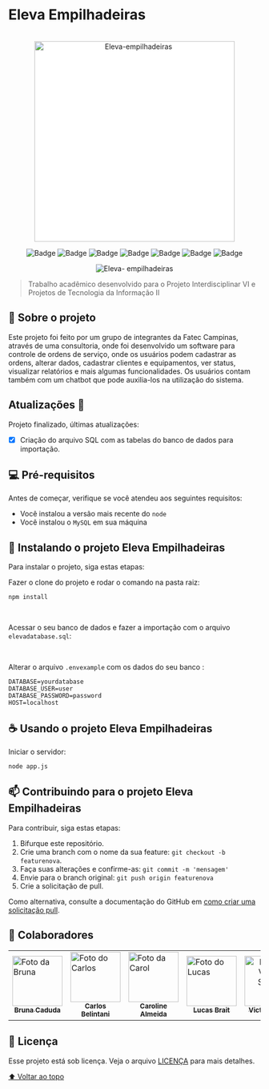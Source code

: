 # Eleva Empilhadeiras
<br>
<div align="center">
<img style="background: #fff" width="400" src="https://user-images.githubusercontent.com/71740612/142078549-308d081e-8b0e-4b47-a897-81914adc0ef6.png" alt="Eleva-empilhadeiras">

![Badge](https://img.shields.io/badge/HTML5-E34F26?style=for-the-badge&logo=html5&logoColor=white)
![Badge](https://img.shields.io/badge/CSS3-1572B6?style=for-the-badge&logo=css3&logoColor=white)
![Badge](https://img.shields.io/badge/JavaScript-323330?style=for-the-badge&logo=javascript&logoColor=F7DF1E)
![Badge](https://img.shields.io/badge/Node.js-339933?style=for-the-badge&logo=nodedotjs&logoColor=white)
![Badge](https://img.shields.io/badge/MySQL-00000F?style=for-the-badge&logo=mysql&logoColor=white)
![Badge](https://img.shields.io/badge/PowerBI-F2C811?style=for-the-badge&logo=Power%20BI&logoColor=white)
![Badge](https://img.shields.io/badge/Font_Awesome-339AF0?style=for-the-badge&logo=fontawesome&logoColor=white)
  
</div>

<div align="center">
  <img src="https://user-images.githubusercontent.com/71740612/142794116-f04367c8-68e0-4590-9a3f-1bcb6b0f2f48.jpg" alt="Eleva-  empilhadeiras">
</div>

> Trabalho acadêmico desenvolvido para o Projeto Interdisciplinar VI e Projetos de Tecnologia da Informação II

## 📢 Sobre o projeto

Este projeto foi feito por um grupo de integrantes da Fatec Campinas, através de uma consultoria, onde foi desenvolvido um software para controle de ordens de serviço, onde os usuários podem cadastrar as ordens, alterar dados, cadastrar clientes e equipamentos, ver status, visualizar relatórios e mais algumas funcionalidades. Os usuários contam também com um chatbot que pode auxilia-los na utilização do sistema.
<br>

## Atualizações 🚧

Projeto finalizado, últimas atualizações:

- [x] Criação do arquivo SQL com as tabelas do banco de dados para importação.


## 💻 Pré-requisitos

Antes de começar, verifique se você atendeu aos seguintes requisitos:

* Você instalou a versão mais recente do `node` 
* Você instalou o `MySQL` em sua máquina

## 🚀 Instalando o projeto Eleva Empilhadeiras

Para instalar o projeto, siga estas etapas:

Fazer o clone do projeto e rodar o comando na pasta raiz:
```
npm install
```
<br>

Acessar o seu banco de dados e fazer a importação com o arquivo <code>elevadatabase.sql</code>:

<br>

Alterar o arquivo <code>.envexample</code> com os dados do seu banco :
```
DATABASE=yourdatabase
DATABASE_USER=user
DATABASE_PASSWORD=password
HOST=localhost
```

## ☕ Usando o projeto Eleva Empilhadeiras

Iniciar o servidor:

```
node app.js
```

## 📫 Contribuindo para o projeto Eleva Empilhadeiras

Para contribuir, siga estas etapas:

1. Bifurque este repositório.
2. Crie uma branch com o nome da sua feature: `git checkout -b featurenova`.
3. Faça suas alterações e confirme-as: `git commit -m 'mensagem'`
4. Envie para o branch original: `git push origin featurenova`
5. Crie a solicitação de pull.

Como alternativa, consulte a documentação do GitHub em [como criar uma solicitação pull](https://help.github.com/en/github/collaborating-with-issues-and-pull-requests/creating-a-pull-request).

## 🤝 Colaboradores

<table>
  <tr>
    <td align="center">
      <a href="#" align="left">
          <img src="https://user-images.githubusercontent.com/71740612/142082378-d3287b59-1a51-4efa-a781-71ed6368739b.png" width="100px;" alt="Foto da Bruna"/><br>
        <sub>
          <b>Bruna Caduda</b>
        </sub>
      </a>
    </td>
    <td align="center">
      <a href="#" align="left">
          <img src="https://user-images.githubusercontent.com/71740612/142081891-30212de1-6727-4ad1-82fa-fb4795377617.png" width="100px;" alt="Foto do Carlos"/><br>
        <sub>
          <b>Carlos Belintani</b>
        </sub>
      </a>
    </td>
    <td align="center">
      <a href="#" align="left">
          <img src="https://user-images.githubusercontent.com/71740612/142082669-0eec099d-62a4-4cc6-8815-8c3ec5884754.png" width="100px;" alt="Foto da Carol"/><br>
        <sub>
          <b>Caroline Almeida</b>
        </sub>
      </a>
    </td>
    <td align="center">
      <a href="#" align="left">
          <img src="https://user-images.githubusercontent.com/71740612/142082202-229d927c-7dcf-45b1-bed2-8724087c3fdf.png" width="100px;" alt="Foto do Lucas"/><br>
        <sub>
          <b>Lucas Brait</b>
        </sub>
      </a>
    </td>
     <td align="center">
      <a href="#" align="center">
          <img src="https://github.com/victorsouza19.png" width="100px;" alt="Foto do Victor Souza"/><br>
        <sub>
          <b>Victor Souza</b>
        </sub>
      </a>
    </td>
    <td align="center">
     <a href="#" align="center">
        <img src="https://github.com/vaoagost.png" width="100px;" alt="Foto do Vinicius Agostini"/><br>
        <sub>
          <b>Vinicius Agostini</b>
        </sub>
      </a>
    </td>
  </tr>
</table>

## 📝 Licença

Esse projeto está sob licença. Veja o arquivo [LICENÇA](LICENSE.txt) para mais detalhes.

[⬆ Voltar ao topo](#Eleva-Empilhadeiras)<br>
